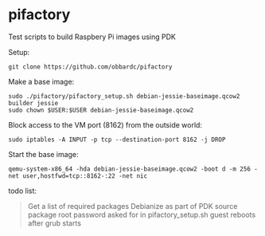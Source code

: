 # pifactory
Test scripts to build Raspbery Pi images using PDK


Setup:
```
git clone https://github.com/obbardc/pifactory
```

Make a base image:
```
sudo ./pifactory/pifactory_setup.sh debian-jessie-baseimage.qcow2 builder jessie
sudo chown $USER:$USER debian-jessie-baseimage.qcow2
```


Block access to the VM port (8162) from the outside world:
```
sudo iptables -A INPUT -p tcp --destination-port 8162 -j DROP
```


Start the base image:
```
qemu-system-x86_64 -hda debian-jessie-baseimage.qcow2 -boot d -m 256 -net user,hostfwd=tcp::8162-:22 -net nic
```


todo list:
 > Get a list of required packages
 > Debianize as part of PDK source package
 > root password asked for in pifactory_setup.sh
 > guest reboots after grub starts
